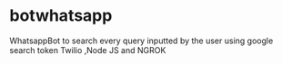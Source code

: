 # botwhatsapp

WhatsappBot to search every query inputted by the user using google search token Twilio ,Node JS and NGROK
